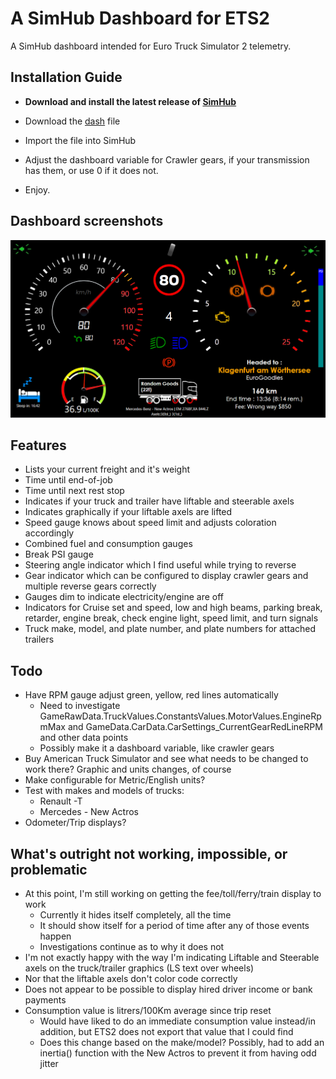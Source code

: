 # A SimHub Dashboard for ETS2

A SimHub dashboard intended for Euro Truck Simulator 2 telemetry.

## Installation Guide

* **Download and install the latest release of [SimHub](https://www.simhubdash.com/)**

* Download the [dash](ETS2Simple.simhubdash) file
* Import the file into SimHub
* Adjust the dashboard variable for Crawler gears, if your transmission has them, or use 0 if it does not.
* Enjoy.


## Dashboard screenshots

![Screenshot of dashboard](screenshot.png)

## Features

* Lists your current freight and it's weight
* Time until end-of-job
* Time until next rest stop
* Indicates if your truck and trailer have liftable and steerable axels
* Indicates graphically if your liftable axels are lifted
* Speed gauge knows about speed limit and adjusts coloration accordingly 
* Combined fuel and consumption gauges
* Break PSI gauge
* Steering angle indicator which I find useful while trying to reverse
* Gear indicator which can be configured to display crawler gears and multiple reverse gears correctly
* Gauges dim to indicate electricity/engine are off
* Indicators for Cruise set and speed, low and high beams, parking break, retarder, engine break, check engine light, speed limit, and turn signals
* Truck make, model, and plate number, and plate numbers for attached trailers

## Todo

* Have RPM gauge adjust green, yellow, red lines automatically
  * Need to investigate GameRawData.TruckValues.ConstantsValues.MotorValues.EngineRpmMax and GameData.CarData.CarSettings_CurrentGearRedLineRPM and other data points
  * Possibly make it a dashboard variable, like crawler gears
* Buy American Truck Simulator and see what needs to be changed to work there? Graphic and units changes, of course
* Make configurable for Metric/English units?
* Test with makes and models of trucks:
  * Renault -T
  * Mercedes - New Actros
* Odometer/Trip displays?

## What's outright not working, impossible, or problematic

* At this point, I'm still working on getting the fee/toll/ferry/train display to work
  *  Currently it hides itself completely, all the time
  *  It should show itself for a period of time after any of those events happen
  *  Investigations continue as to why it does not
*  I'm not exactly happy with the way I'm indicating Liftable and Steerable axels on the truck/trailer graphics (LS text over wheels)
*  Nor that the liftable axels don't color code correctly
*  Does not appear to be possible to display hired driver income or bank payments
* Consumption value is litrers/100Km average since trip reset
  *  Would have liked to do an immediate consumption value instead/in addition, but ETS2 does not export that value that I could find
  *  Does this change based on the make/model? Possibly, had to add an inertia() function with the New Actros to prevent it from having odd jitter
